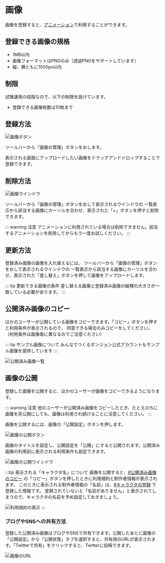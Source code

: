 # 画像

画像を登録すると、[アニメーション](/guide/animation/)で利用することができます。

## 登録できる画像の規格

- 1MB以内
- 画像フォーマットはPNGのみ（透過PNGをサポートしています）
- 縦、横ともに1500px以内

## 制限
試験運用の段階なので、以下の制限を設けています。

- 登録できる画像枚数は10枚まで

## 登録方法
![画像ボタン](./images/texture-navbar.png)

ツールバーから「画像の管理」ボタンをおします。

表示される画面にアップロードしたい画像をドラッグアンドドロップすることで登録できます。

## 削除方法
![画像ウインドウ](./images/texture-window.png)

ツールバーから「画像の管理」ボタンをおして表示されるウインドウの
一覧表示から該当する画像にカーソルを合わせ、表示された「×」ボタンを押すと削除できます。

::: warning 注意
アニメーションに利用されている場合は削除できません。該当するアニメーションを削除してからもう一度お試しください。
:::

## 更新方法
登録済み画像の画像を入れ替えるには、
ツールバーから「画像の管理」ボタンをおして表示されるウインドウの
一覧表示から該当する画像にカーソルを合わせ、表示された「差し替え」ボタンを押して画像をアップロードします。

::: tip 更新できる画像の条件
差し替える画像と登録済み画像の縦横の大きさが一致している必要があります。
:::

## 公開済み画像のコピー
ほかのユーザーが公開している画像をコピーできます。「コピー」ボタンを押すと利用条件が表示されるので、
同意できる場合のみコピーをしてください。
（利用条件は画像毎に異なるのでご注意ください）

::: tip サンプル画像について
みんなでつくるダンジョン公式アカウントもサンプル画像を提供しています
:::

![公開済み画像一覧](./images/texture-pub-items.png)


## 画像の公開
登録した画像を公開すると、ほかのユーザーが画像をコピーできるようになります。

::: warning 注意
他のユーザーが公開済み画像をコピーしたとき、たとえのちに画像を非公開にしても、画像は利用され続けることに注意してください。
:::

画像を公開するには、画像の「公開設定」ボタンを押します。

![画像の公開ボタン](./images/texture-pub-button.png)

画像のタイトルを設定し、公開設定を「公開」にすると公開されます。公開済み画像の利用前に表示される利用条件も設定できます。

![画像の公開ウインドウ](./images/texture-pub-window.png)

:::tip 表示される「キャラクタ名」について
画像を公開すると、[#公開済み画像のコピー](#公開済み画像のコピー) の「コピー」ボタンを押したときに利用規約と制作者情報が表示されます。
このときに表示される制作者情報の「名前」は、[#キャラクタの登録](guide/avatar/#キャラクタの登録) で登録した情報です。
登録されていないと「名前がありません」と表示されてしまうので、キャラクタの名前を予め設定しておきましょう。

![利用規約の表示](./images/texture-license-view.png)
:::

### ブログやSNSへの共有方法
登録した公開済み画像はブログやSNSで共有できます。公開したあとに画像の「公開設定」から「公開状態」タブを選択すると、共有用のURLが表示されます。「Twitterで共有」をクリックすると、Twitterに投稿できます。

![画像のURL](./images/texture-url.png)
